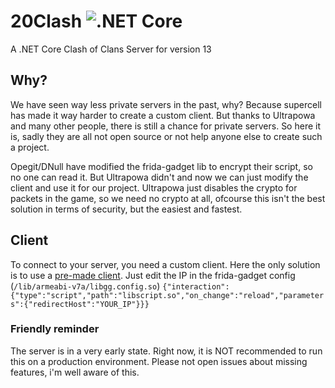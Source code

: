 # 20Clash ![.NET Core](https://github.com/Incr3dible/20Clash/workflows/.NET%20Core/badge.svg?branch=master)
A .NET Core Clash of Clans Server for version 13

## Why?
We have seen way less private servers in the past, why? Because supercell has made it way harder to create a custom client. But thanks to Ultrapowa and many other people, there is still a chance for private servers. So here it is, sadly they are all not open source or not help anyone else to create such a project. 

Opegit/DNull have modified the frida-gadget lib to encrypt their script, so no one can read it. But Ultrapowa didn't and now we can just modify the client and use it for our project. Ultrapowa just disables the crypto for packets in the game, so we need no crypto at all, ofcourse this isn't the best solution in terms of security, but the easiest and fastest.

## Client
To connect to your server, you need a custom client. Here the only solution is to use a [pre-made client](https://gofile.io/d/tFBU3Y).
Just edit the IP in the frida-gadget config (```/lib/armeabi-v7a/libgg.config.so```)
```{"interaction":{"type":"script","path":"libscript.so","on_change":"reload","parameters":{"redirectHost":"YOUR_IP"}}}```

### Friendly reminder
The server is in a very early state. Right now, it is NOT recommended to run this on a production environment. Please not open issues about missing features, i'm well aware of this.

